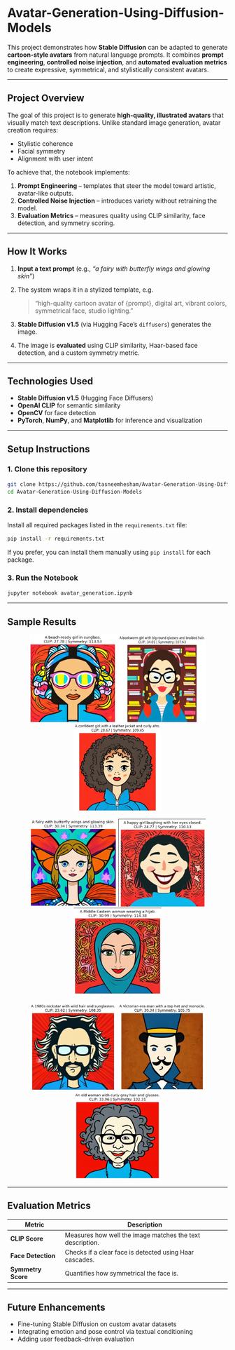 # Avatar-Generation-Using-Diffusion-Models

This project demonstrates how **Stable Diffusion** can be adapted to generate **cartoon-style avatars** from natural language prompts.
It combines **prompt engineering**, **controlled noise injection**, and **automated evaluation metrics** to create expressive, symmetrical, and stylistically consistent avatars.

---

## Project Overview

The goal of this project is to generate **high-quality, illustrated avatars** that visually match text descriptions.
Unlike standard image generation, avatar creation requires:

* Stylistic coherence
* Facial symmetry
* Alignment with user intent

To achieve that, the notebook implements:

1. **Prompt Engineering** – templates that steer the model toward artistic, avatar-like outputs.
2. **Controlled Noise Injection** – introduces variety without retraining the model.
3. **Evaluation Metrics** – measures quality using CLIP similarity, face detection, and symmetry scoring.

---

## How It Works

1. **Input a text prompt** (e.g., *“a fairy with butterfly wings and glowing skin”*)
2. The system wraps it in a stylized template, e.g.

   > “high-quality cartoon avatar of {prompt}, digital art, vibrant colors, symmetrical face, studio lighting.”
3. **Stable Diffusion v1.5** (via Hugging Face’s `diffusers`) generates the image.
4. The image is **evaluated** using CLIP similarity, Haar-based face detection, and a custom symmetry metric.

---

## Technologies Used

* **Stable Diffusion v1.5** (Hugging Face Diffusers)
* **OpenAI CLIP** for semantic similarity
* **OpenCV** for face detection
* **PyTorch**, **NumPy**, and **Matplotlib** for inference and visualization

---

## Setup Instructions

### 1. Clone this repository

```bash
git clone https://github.com/tasneemhesham/Avatar-Generation-Using-Diffusion-Models.git
cd Avatar-Generation-Using-Diffusion-Models
```

### 2. Install dependencies

   Install all required packages listed in the `requirements.txt` file:

   ```bash
   pip install -r requirements.txt
   ```
   If you prefer, you can install them manually using `pip install` for each package.

### 3. Run the Notebook

```bash
jupyter notebook avatar_generation.ipynb
```
---

## Sample Results

<p align="center">
  <img src="samples/beach.jpg" height="200" width="200"/> 
  <img src="samples/bookworm.jpg" height="200" width="200"/> 
  <img src="samples/confident.jpg" height="200" width="200"/> 
</p>
<p align="center">
  <img src="samples/fairy.jpg" height="200" width="200"/> 
  <img src="samples/happy.jpg" height="200" width="200"/> 
  <img src="samples/middle-eastern.jpg" height="200" width="200"/> 
</p>
<p align="center">
  <img src="samples/rockstar.jpg" height="200" width="200"/> 
  <img src="samples/victorian.jpg" height="200" width="200"/> 
  <img src="samples/old.jpg" height="200" width="200"/> 
</p>

---

## Evaluation Metrics

| Metric             | Description                                               |
| ------------------ | --------------------------------------------------------- |
| **CLIP Score**     | Measures how well the image matches the text description. |
| **Face Detection** | Checks if a clear face is detected using Haar cascades.   |
| **Symmetry Score** | Quantifies how symmetrical the face is.                   |

---

## Future Enhancements

* Fine-tuning Stable Diffusion on custom avatar datasets
* Integrating emotion and pose control via textual conditioning
* Adding user feedback–driven evaluation
